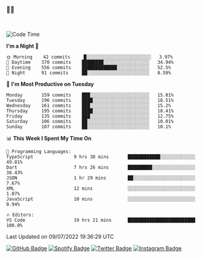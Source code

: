 ### 🤙🍺

<!-- <a href="https://github-readme-stats.vercel.app/api?username=hzak2xx&count_private=true&show_icons=true&theme=dracula">
  <img align="center" src="https://github-readme-stats.vercel.app/api?username=hzak2xx&count_private=true&show_icons=true&theme=dracula" />
</a>
</br> -->
</br>

<!--START_SECTION:waka-->
![Code Time](http://img.shields.io/badge/Code%20Time-0%20secs-blue)

**I'm a Night 🦉** 

```text
🌞 Morning    42 commits     █░░░░░░░░░░░░░░░░░░░░░░░░   3.97% 
🌆 Daytime    370 commits    ████████░░░░░░░░░░░░░░░░░   34.94% 
🌃 Evening    556 commits    █████████████░░░░░░░░░░░░   52.5% 
🌙 Night      91 commits     ██░░░░░░░░░░░░░░░░░░░░░░░   8.59%

```
📅 **I'm Most Productive on Tuesday** 

```text
Monday       159 commits    ███░░░░░░░░░░░░░░░░░░░░░░   15.01% 
Tuesday      196 commits    ████░░░░░░░░░░░░░░░░░░░░░   18.51% 
Wednesday    161 commits    ███░░░░░░░░░░░░░░░░░░░░░░   15.2% 
Thursday     195 commits    ████░░░░░░░░░░░░░░░░░░░░░   18.41% 
Friday       135 commits    ███░░░░░░░░░░░░░░░░░░░░░░   12.75% 
Saturday     106 commits    ██░░░░░░░░░░░░░░░░░░░░░░░   10.01% 
Sunday       107 commits    ██░░░░░░░░░░░░░░░░░░░░░░░   10.1%

```


📊 **This Week I Spent My Time On** 

```text
💬 Programming Languages: 
TypeScript               9 hrs 38 mins       ████████████░░░░░░░░░░░░░   49.81% 
Dart                     7 hrs 26 mins       █████████░░░░░░░░░░░░░░░░   38.43% 
JSON                     1 hr 29 mins        ██░░░░░░░░░░░░░░░░░░░░░░░   7.67% 
XML                      12 mins             ░░░░░░░░░░░░░░░░░░░░░░░░░   1.07% 
JavaScript               10 mins             ░░░░░░░░░░░░░░░░░░░░░░░░░   0.94%

🔥 Editors: 
VS Code                  19 hrs 21 mins      █████████████████████████   100.0%

```


 Last Updated on 09/07/2022 19:36:29 UTC
<!--END_SECTION:waka-->

[![GitHub Badge](https://img.shields.io/badge/GitHub-100000?style=for-the-badge&logo=github&logoColor=white)](https://github.com/hzak2xx)
[![Spotify Badge](https://img.shields.io/badge/Spotify-1ED760?&style=for-the-badge&logo=spotify&logoColor=white)](https://open.spotify.com/user/uf90s6sbbh75a1mt44clkhkvf)
[![Twitter Badge](https://img.shields.io/badge/Twitter-1DA1F2?style=for-the-badge&logo=twitter&logoColor=white)](https://twitter.com/hzak2xx)
[![Instagram Badge](https://img.shields.io/badge/Instagram-E4405F?style=for-the-badge&logo=instagram&logoColor=white)](https://www.instagram.com/hzak2xx/)
